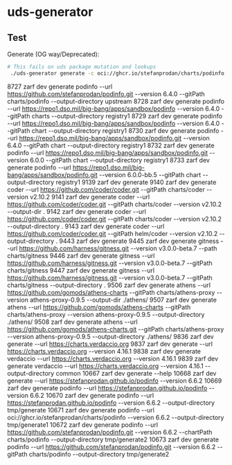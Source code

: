 # uds-generator

## Test

Generate (OG way/Deprecated):

```bash
# This fails on uds package mutation and lookups
 ./uds-generator generate -c oci://ghcr.io/stefanprodan/charts/podinfo -v 6.6.2 -n podinfo
```



 8727  zarf dev generate podinfo --url https://github.com/stefanprodan/podinfo.git --version 6.4.0 --gitPath charts/podinfo --output-directory upstream
 8728  zarf dev generate podinfo --url https://repo1.dso.mil/big-bang/apps/sandbox/podinfo --version 6.4.0 --gitPath charts --output-directory registry1
 8729  zarf dev generate podinfo --url https://repo1.dso.mil/big-bang/apps/sandbox/podinfo --version 6.4.0 --gitPath chart --output-directory registry1
 8730  zarf dev generate podinfo --url https://repo1.dso.mil/big-bang/apps/sandbox/podinfo.git --version 6.4.0 --gitPath chart --output-directory registry1
 8732  zarf dev generate podinfo --url https://repo1.dso.mil/big-bang/apps/sandbox/podinfo.git --version 6.0.0 --gitPath chart --output-directory registry1
 8733  zarf dev generate podinfo --url https://repo1.dso.mil/big-bang/apps/sandbox/podinfo.git --version 6.0.0-bb.5 --gitPath chart --output-directory registry1
 9139  zarf dev generate 
 9140  zarf dev generate coder --url https://github.com/coder/coder.git --gitPath charts/coder --version v2.10.2
 9141  zarf dev generate coder --url https://github.com/coder/coder.git --gitPath charts/coder --version v2.10.2 --output-dir .
 9142  zarf dev generate coder --url https://github.com/coder/coder.git --gitPath charts/coder --version v2.10.2 --output-directory .
 9143  zarf dev generate coder --url https://github.com/coder/coder.git --gitPath helm/coder --version v2.10.2 --output-directory .
 9443  zarf dev generate
 9445  zarf dev generate gitness --url https://github.com/harness/gitness.git --version v3.0.0-beta.7 --path charts/gitness
 9446  zarf dev generate gitness --url https://github.com/harness/gitness.git --version v3.0.0-beta.7 --gitPath charts/gitness
 9447  zarf dev generate gitness --url https://github.com/harness/gitness.git --version v3.0.0-beta.7 --gitPath charts/gitness --output-directory .
 9506  zarf dev generate athens --url https://github.com/gomods/athens-charts --gitPath charts/athens-proxy --version athens-proxy-0.9.5 --output-dir ./athens/
 9507  zarf dev generate athens --url https://github.com/gomods/athens-charts --gitPath charts/athens-proxy --version athens-proxy-0.9.5 --output-directory ./athens/
 9508  zarf dev generate athens --url https://github.com/gomods/athens-charts.git --gitPath charts/athens-proxy --version athens-proxy-0.9.5 --output-directory ./athens/
 9836  zarf dev generate --url https://charts.verdaccio.org
 9837  zarf dev generate --url https://charts.verdaccio.org --version 4.16.1
 9838  zarf dev generate verdaccio --url https://charts.verdaccio.org --version 4.16.1
 9839  zarf dev generate verdaccio --url https://charts.verdaccio.org --version 4.16.1 --output-directory common
10667  zarf dev generate --help
10668  zarf dev generate --url https://stefanprodan.github.io/podinfo --version 6.6.2
10669  zarf dev generate podinfo --url https://stefanprodan.github.io/podinfo --version 6.6.2
10670  zarf dev generate podinfo --url https://stefanprodan.github.io/podinfo --version 6.6.2 --output-directory tmp/generate
10671  zarf dev generate podinfo --url oci://ghcr.io/stefanprodan/charts/podinfo --version 6.6.2 --output-directory tmp/generate1
10672  zarf dev generate podinfo --url https://github.com/stefanprodan/podinfo.git --version 6.6.2 --chartPath charts/podinfo --output-directory tmp/generate2
10673  zarf dev generate podinfo --url https://github.com/stefanprodan/podinfo.git --version 6.6.2 --gitPath charts/podinfo --output-directory tmp/generate2
```